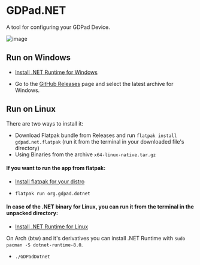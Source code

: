 # GDPad.NET

A tool for configuring your GDPad Device.

![image](https://github.com/user-attachments/assets/786e18a1-c073-4fe7-9d13-2aff9141141d)


## Run on Windows


- [Install .NET Runtime for Windows](https://dotnet.microsoft.com/en-us/download/dotnet/thank-you/runtime-8.0.10-windows-x64-installer)

- Go to the [GitHub Releases](https://github.com/GDPad/GDPad.NET/releases) page and select the latest archive for Windows.




## Run on Linux

There are two ways to install it: 

- Download Flatpak bundle from Releases and run `flatpak install gdpad.net.flatpak` (run it from the terminal in your downloaded file's directory)
- Using Binaries from the archive `x64-linux-native.tar.gz`




#### If you want to run the app from flatpak:

- [Install flatpak for your distro](https://flatpak.org/setup/)

- `flatpak run org.gdpad.dotnet`



#### In case of the .NET binary for Linux, you can run it from the terminal in the unpacked directory:

- [Install .NET Runtime for Linux](https://learn.microsoft.com/en-us/dotnet/core/install/linux?WT.mc_id=dotnet-35129-website)


On Arch (btw) and it's derivatives you can install .NET Runtime with `sudo pacman -S dotnet-runtime-8.0`.


- `./GDPadDotnet`
